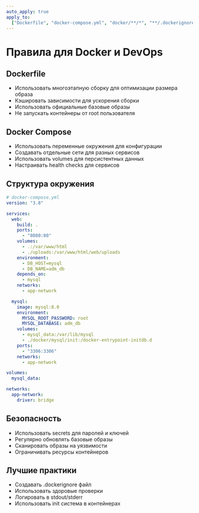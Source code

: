 ```yaml
---
auto_apply: true
apply_to:
  ["Dockerfile", "docker-compose.yml", "docker/**/*", "**/.dockerignore"]
---
```


# Правила для Docker и DevOps

## Dockerfile

- Использовать многоэтапную сборку для оптимизации размера образа
- Кэшировать зависимости для ускорения сборки
- Использовать официальные базовые образы
- Не запускать контейнеры от root пользователя

## Docker Compose

- Использовать переменные окружения для конфигурации
- Создавать отдельные сети для разных сервисов
- Использовать volumes для персистентных данных
- Настраивать health checks для сервисов

## Структура окружения

```yaml
# docker-compose.yml
version: "3.8"

services:
  web:
    build: .
    ports:
      - "8080:80"
    volumes:
      - .:/var/www/html
      - ./uploads:/var/www/html/web/uploads
    environment:
      - DB_HOST=mysql
      - DB_NAME=adm_db
    depends_on:
      - mysql
    networks:
      - app-network

  mysql:
    image: mysql:8.0
    environment:
      MYSQL_ROOT_PASSWORD: root
      MYSQL_DATABASE: adm_db
    volumes:
      - mysql_data:/var/lib/mysql
      - ./docker/mysql/init:/docker-entrypoint-initdb.d
    ports:
      - "3306:3306"
    networks:
      - app-network

volumes:
  mysql_data:

networks:
  app-network:
    driver: bridge
```

## Безопасность

- Использовать secrets для паролей и ключей
- Регулярно обновлять базовые образы
- Сканировать образы на уязвимости
- Ограничивать ресурсы контейнеров

## Лучшие практики

- Создавать .dockerignore файл
- Использовать здоровые проверки
- Логировать в stdout/stderr
- Использовать init система в контейнерах
